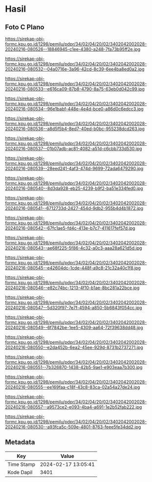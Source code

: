 # Hasil

## Foto C Plano

https://sirekap-obj-formc.kpu.go.id/1298/pemilu/pdpr/34/02/04/20/02/3402042002028-20240216-080526--18846945-c1ee-4380-a248-7fa73b95ff2e.jpg

https://sirekap-obj-formc.kpu.go.id/1298/pemilu/pdpr/34/02/04/20/02/3402042002028-20240216-080532--04a0716e-3a96-42cd-8c39-6ee4ba8ed0a2.jpg

https://sirekap-obj-formc.kpu.go.id/1298/pemilu/pdpr/34/02/04/20/02/3402042002028-20240216-080533--e616ca09-87b8-4790-8a75-63eb0d042c99.jpg

https://sirekap-obj-formc.kpu.go.id/1298/pemilu/pdpr/34/02/04/20/02/3402042002028-20240216-080534--96e1babf-448e-4e4d-bce0-a86d0c6edcc3.jpg

https://sirekap-obj-formc.kpu.go.id/1298/pemilu/pdpr/34/02/04/20/02/3402042002028-20240216-080536--a8d5f5b4-8ed7-40ed-b0bc-955238dcd263.jpg

https://sirekap-obj-formc.kpu.go.id/1298/pemilu/pdpr/34/02/04/20/02/3402042002028-20240216-080537--01b07adb-ac81-4082-a51d-c6cbb733d530.jpg

https://sirekap-obj-formc.kpu.go.id/1298/pemilu/pdpr/34/02/04/20/02/3402042002028-20240216-080539--28eed241-4af3-474d-9699-72ada6479290.jpg

https://sirekap-obj-formc.kpu.go.id/1298/pemilu/pdpr/34/02/04/20/02/3402042002028-20240216-080540--8d3da928-eb25-4239-b9f2-ba51e334fed0.jpg

https://sirekap-obj-formc.kpu.go.id/1298/pemilu/pdpr/34/02/04/20/02/3402042002028-20240216-080541--6712733d-2427-454d-9db2-955b4d4b1872.jpg

https://sirekap-obj-formc.kpu.go.id/1298/pemilu/pdpr/34/02/04/20/02/3402042002028-20240216-080542--67fc1ae5-fd4c-413e-b7c7-411617fef57d.jpg

https://sirekap-obj-formc.kpu.go.id/1298/pemilu/pdpr/34/02/04/20/02/3402042002028-20240216-080543--ae68f225-5f86-4c32-a0c3-aaa28a621d5d.jpg

https://sirekap-obj-formc.kpu.go.id/1298/pemilu/pdpr/34/02/04/20/02/3402042002028-20240216-080545--e42604dc-1cde-448f-a9c8-21c32a40c1f8.jpg

https://sirekap-obj-formc.kpu.go.id/1298/pemilu/pdpr/34/02/04/20/02/3402042002028-20240216-080546--e82c74bc-1213-4f10-b1ae-8bc281a22bce.jpg

https://sirekap-obj-formc.kpu.go.id/1298/pemilu/pdpr/34/02/04/20/02/3402042002028-20240216-080547--5d320f97-7e7f-4594-a850-5b6843f054cc.jpg

https://sirekap-obj-formc.kpu.go.id/1298/pemilu/pdpr/34/02/04/20/02/3402042002028-20240216-080549--6f7842be-1ee5-4309-aa64-72f39638dd48.jpg

https://sirekap-obj-formc.kpu.go.id/1298/pemilu/pdpr/34/02/04/20/02/3402042002028-20240216-080550--e2da452b-6ea2-45ee-929d-8731b2737271.jpg

https://sirekap-obj-formc.kpu.go.id/1298/pemilu/pdpr/34/02/04/20/02/3402042002028-20240216-080551--7b326870-1438-42b5-9ae1-e903eaa7b300.jpg

https://sirekap-obj-formc.kpu.go.id/1298/pemilu/pdpr/34/02/04/20/02/3402042002028-20240216-080555--ee169faa-c18f-43c8-83ca-02a54a27de24.jpg

https://sirekap-obj-formc.kpu.go.id/1298/pemilu/pdpr/34/02/04/20/02/3402042002028-20240216-080557--a9573ce2-e093-4ba4-a691-1e2b52fab222.jpg

https://sirekap-obj-formc.kpu.go.id/1298/pemilu/pdpr/34/02/04/20/02/3402042002028-20240216-080530--a93fca5c-509e-4801-8763-feee5fe34dd2.jpg


## Metadata

| Key        | Value               |
| ---------- | ------------------- |
| Time Stamp | 2024-02-17 13:05:41 |
| Kode Dapil | 3401                |



